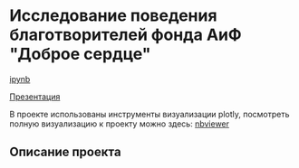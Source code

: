 # Исследование поведения благотворителей фонда АиФ "Доброе сердце"

[ipynb](https://github.com/Natalyas23/My_project/blob/main/АиФ/Проект_АиФ%20—%20Сергеева_НА.ipynb)

[Презентация]((https://disk.yandex.ru/d/io_HsFLWs0tW_A))

В проекте использованы инструменты визуализации plotly, посмотреть полную визуализацию к проекту можно здесь: [nbviewer](https://nbviewer.org/github/Natalyas23/My_project/blob/main/АиФ/Проект_АиФ%20—%20Сергеева_НА.ipynb)

## Описание проекта

